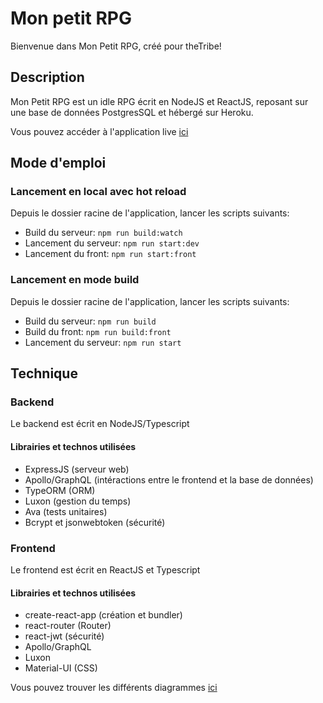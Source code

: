 # Mon petit RPG
Bienvenue dans Mon Petit RPG, créé pour theTribe!

## Description
Mon Petit RPG est un idle RPG écrit en NodeJS et ReactJS, reposant sur une base de données PostgresSQL et hébergé sur Heroku.

Vous pouvez accéder à l'application live [ici](https://mon-petit-rpg.herokuapp.com/)

## Mode d'emploi
### Lancement en local avec hot reload
Depuis le dossier racine de l'application, lancer les scripts suivants:
 - Build du serveur: `npm run build:watch`
 - Lancement du serveur: `npm run start:dev`
 - Lancement du front: `npm run start:front`

### Lancement en mode build
Depuis le dossier racine de l'application, lancer les scripts suivants:
 - Build du serveur: `npm run build`
 - Build du front: `npm run build:front`
 - Lancement du serveur: `npm run start`
 

## Technique
  ### Backend
  Le backend est écrit en NodeJS/Typescript
  
  #### Librairies et technos utilisées
  - ExpressJS (serveur web)
  - Apollo/GraphQL (intéractions entre le frontend et la base de données)
  - TypeORM (ORM)
  - Luxon (gestion du temps)
  - Ava (tests unitaires)
  - Bcrypt et jsonwebtoken (sécurité)

  ### Frontend
  Le frontend est écrit en ReactJS et Typescript
  
  #### Librairies et technos utilisées
  - create-react-app (création et bundler)
  - react-router (Router)
  - react-jwt (sécurité)
  - Apollo/GraphQL
  - Luxon
  - Material-UI (CSS)

Vous pouvez trouver les différents diagrammes [ici](/idle-rpg/out/diagrams)
